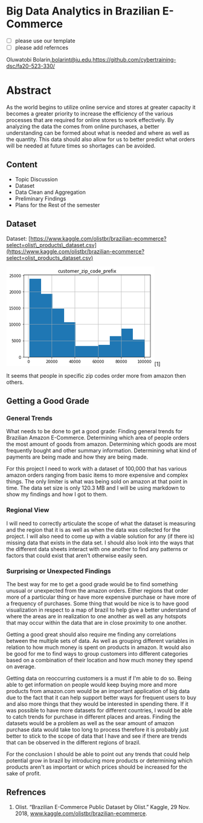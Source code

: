 # Big Data Analytics in Brazilian E-Commerce

- [ ] please use our template
- [ ] please add refernces

Oluwatobi Bolarin,bolarint@iu.edu,https://github.com/cybertraining-dsc/fa20-523-330/

# Abstract

As the world begins to utilize online service and stores at greater capacity it becomes a greater priority to increase the efficiency of the various processes that are required for online stores to work effectively. By analyzing the data the comes from online purchases, a better understanding can be formed about what is needed and where as well as the quantity. This data should also allow for us to better predict what orders will be needed at future times so shortages can be avoided. 


## Content
* Topic Discussion
* Dataset
* Data Clean and Aggregation
* Preliminary Findings
* Plans for the Rest of the semester

## Dataset

Dataset: [https://www.kaggle.com/olistbr/brazilian-ecommerce?select=olist\_products\_dataset.csv](https://www.kaggle.com/olistbr/brazilian-ecommerce?select=olist_products_dataset.csv)

![](images/figure1.png)[1]

It seems that people in specific zip codes order more from amazon then others.

## Getting a Good Grade

### General Trends
What needs to be done to get a good grade: Finding general trends for Brazilian Amazon E-Commerce. Determining which area of people orders the most amount of goods from amazon. Determining which goods are most frequently bought and other summary information. Determining what kind of payments are being made and how they are being made.

For this project I need to work with a dataset of 100,000 that has various amazon orders ranging from basic items to more expensive and complex things. The only limiter is what was being sold on amazon at that point in time. The data set size is only 120.3 MB and I will be using markdown to show my findings and how I got to them.

### Regional View
I will need to correctly articulate the scope of what the dataset is measuring and the region that it is as well as when the data was collected for the project. I will also need to come up with a viable solution for any (if there is) missing data that exists in the data set. I should also look into the ways that the different data sheets interact with one another to find any patterns or factors that could exist that aren&#39;t otherwise easily seen.


### Surprising or Unexpected Findings
The best way for me to get a good grade would be to find something unusual or unexpected from the amazon orders. Either regions that order more of a particular thing or have more expensive purchase or have more of a frequency of purchases. Some thing that would be nice is to have good visualization in respect to a map of brazil to help give a better understand of where the areas are in realization to one another as well as any hotspots that may occur within the data that are in close proximity to one another.

Getting a good great should also require me finding any correlations between the multiple sets of data. As well as grouping different variables in relation to how much money is spent on products in amazon. It would also be good for me to find ways to group customers into different categories based on a combination of their location and how much money they spend on average.

Getting data on reoccurring customers is a must if I&#39;m able to do so. Being able to get information on people would keep buying more and more products from amazon.com would be an important application of big data due to the fact that it can help support better ways for frequent users to buy and also more things that they would be interested in spending there. If it was possible to have more datasets for different countries, I would be able to catch trends for purchase in different places and areas. Finding the datasets would be a problem as well as the sear amount of amazon purchase data would take too long to process therefore it is probably just better to stick to the scope of data that I have and see if there are trends that can be observed in the different regions of brazil.

For the conclusion I should be able to point out any trends that could help potential grow in brazil by introducing more products or determining which products aren&#39;t as important or which prices should be increased for the sake of profit.

## Refrences
1. Olist. “Brazilian E-Commerce Public Dataset by Olist.” Kaggle, 29 Nov. 2018, www.kaggle.com/olistbr/brazilian-ecommerce. 

